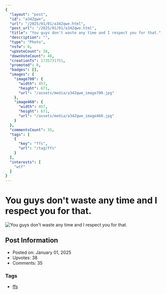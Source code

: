 ```yaml
---
{
  "layout": "post",
  "id": "a34Zqwe",
  "url": "/2025/01/01/a34Zqwe.html",
  "post_url": "/2025/01/01/a34Zqwe.html",
  "title": "You guys don't waste any time and I respect you for that.",
  "description": "",
  "type": "Photo",
  "nsfw": 0,
  "upVoteCount": 38,
  "downVoteCount": 48,
  "creationTs": 1735731751,
  "promoted": 0,
  "badges": [],
  "images": {
    "image700": {
      "width": 457,
      "height": 671,
      "url": "/assets/media/a34Zqwe_image700.jpg"
    },
    "image460": {
      "width": 457,
      "height": 671,
      "url": "/assets/media/a34Zqwe_image460.jpg"
    }
  },
  "commentsCount": 35,
  "tags": [
    {
      "key": "ffs",
      "url": "/tag/ffs"
    }
  ],
  "interests": [
    "wtf"
  ]
}
---
```


# You guys don't waste any time and I respect you for that.

![You guys don't waste any time and I respect you for that.](/assets/media/a34Zqwe_image700.jpg)

## Post Information

- Posted on: January 01, 2025
- Upvotes: 38
- Comments: 35

### Tags

- [ffs](/tag/ffs)
